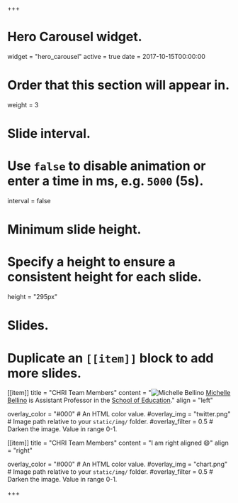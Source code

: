 +++
# Hero Carousel widget.
widget = "hero_carousel"
active = true
date = 2017-10-15T00:00:00

# Order that this section will appear in.
weight = 3

# Slide interval.
# Use `false` to disable animation or enter a time in ms, e.g. `5000` (5s).
interval = false

# Minimum slide height.
# Specify a height to ensure a consistent height for each slide.
height = "295px"

# Slides.
# Duplicate an `[[item]]` block to add more slides.
[[item]]
  title = "CHRI Team Members"
  content = "![Michelle Bellino](../static/img/team/bellino.png) [Michelle Bellino](http://michellejbellino.com/) is Assistant Professor in the [School of Education](http://www.soe.umich.edu/)."
  align = "left"

  overlay_color = "#000"  # An HTML color value.
  #overlay_img = "twitter.png"  # Image path relative to your `static/img/` folder.
  #overlay_filter = 0.5  # Darken the image. Value in range 0-1.



[[item]]
  title = "CHRI Team Members"
  content = "I am right aligned :smile:"
  align = "right"

  overlay_color = "#000"  # An HTML color value.
  #overlay_img = "chart.png"  # Image path relative to your `static/img/` folder.
  #overlay_filter = 0.5  # Darken the image. Value in range 0-1.

+++
